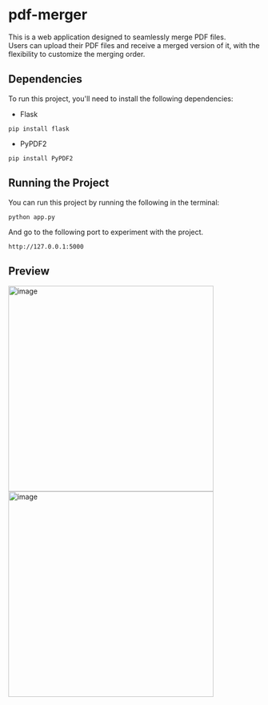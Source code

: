 # pdf-merger
This is a web application designed to seamlessly merge PDF files. <br>
Users can upload their PDF files and receive a merged version of it, with the flexibility to customize the merging order.

## Dependencies

To run this project, you'll need to install the following dependencies:

- Flask
```
pip install flask
```
- PyPDF2
```
pip install PyPDF2
```

## Running the Project

You can run this project by running the following in the terminal:
```
python app.py
```

And go to the following port to experiment with the project.
```
http://127.0.0.1:5000
```

## Preview
<img src="https://github.com/danialjivraj/pdf-merger/assets/61945058/9467e804-1b12-4dcf-a645-9831f4a8bd72" alt="image" width="410"/>

<img src="https://github.com/danialjivraj/pdf-merger/assets/61945058/bd3aa6d9-7c7b-41b2-a0c7-b9a16035a5cb" alt="image" width="410"/>



